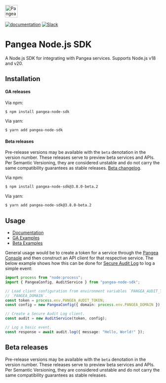 <a href="https://pangea.cloud?utm_source=github&utm_medium=node-sdk" target="_blank" rel="noopener noreferrer">
  <img src="https://pangea-marketing.s3.us-west-2.amazonaws.com/pangea-color.svg" alt="Pangea Logo" height="40" />
</a>

<br />

[![documentation](https://img.shields.io/badge/documentation-pangea-blue?style=for-the-badge&labelColor=551B76)][Documentation]
[![Slack](https://img.shields.io/badge/Slack-4A154B?style=for-the-badge&logo=slack&logoColor=white)][Slack]

# Pangea Node.js SDK

A Node.js SDK for integrating with Pangea services. Supports Node.js v18 and
v20.

## Installation

#### GA releases

Via npm:

```bash
$ npm install pangea-node-sdk
```

Via yarn:

```bash
$ yarn add pangea-node-sdk
```

<a name="beta-releases"></a>

#### Beta releases

Pre-release versions may be available with the `beta` denotation in the version
number. These releases serve to preview beta services and APIs. Per Semantic
Versioning, they are considered unstable and do not carry the same compatibility
guarantees as stable releases. [Beta changelog](https://github.com/pangeacyber/pangea-javascript/blob/beta/packages/pangea-node-sdk/CHANGELOG.md).

Via npm:

```bash
$ npm install pangea-node-sdk@3.8.0-beta.2
```

Via yarn:

```bash
$ yarn add pangea-node-sdk@3.8.0-beta.2
```

## Usage

- [Documentation][]
- [GA Examples][]
- [Beta Examples][]

General usage would be to create a token for a service through the
[Pangea Console][] and then construct an API client for that respective service.
The below example shows how this can be done for [Secure Audit Log][] to log a
simple event:

```typescript
import process from "node:process";
import { PangeaConfig, AuditService } from "pangea-node-sdk";

// Load client configuration from environment variables `PANGEA_AUDIT_TOKEN` and
// `PANGEA_DOMAIN`.
const token = process.env.PANGEA_AUDIT_TOKEN;
const config = new PangeaConfig({ domain: process.env.PANGEA_DOMAIN });

// Create a Secure Audit Log client.
const audit = new AuditService(token, config);

// Log a basic event.
const response = await audit.log({ message: "Hello, World!" });
```

<a name="beta-releases"></a>

## Beta releases

Pre-release versions may be available with the `beta` denotation in the version
number. These releases serve to preview beta services and APIs. Per Semantic
Versioning, they are considered unstable and do not carry the same compatibility
guarantees as stable releases.

[Documentation]: https://pangea.cloud/docs/sdk/js/
[GA Examples]: https://github.com/pangeacyber/pangea-javascript/tree/main/examples
[Beta Examples]: https://github.com/pangeacyber/pangea-javascript/tree/beta/examples
[Pangea Console]: https://console.pangea.cloud/
[Slack]: https://pangea.cloud/join-slack/
[Secure Audit Log]: https://pangea.cloud/docs/audit
